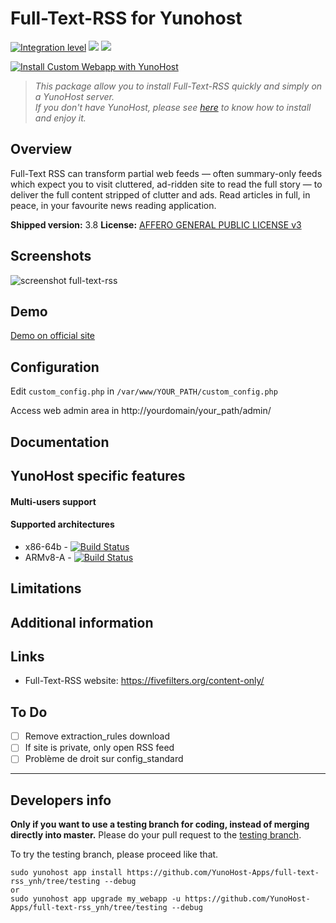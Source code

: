 # Full-Text-RSS for Yunohost

[![Integration level](https://dash.yunohost.org/integration/full-text-rss.svg)](https://dash.yunohost.org/appci/app/full-text-rss) ![](https://ci-apps.yunohost.org/ci/badges/full-text-rss.status.svg) ![](https://ci-apps.yunohost.org/ci/badges/full-text-rss.maintain.svg)

[![Install Custom Webapp with YunoHost](https://install-app.yunohost.org/install-with-yunohost.png)](https://install-app.yunohost.org/?app=full-text-rss)

> *This package allow you to install Full-Text-RSS quickly and simply on a YunoHost server.  
If you don't have YunoHost, please see [here](https://yunohost.org/#/install) to know how to install and enjoy it.*

## Overview

Full-Text RSS can transform partial web feeds — often summary-only feeds which expect you to visit cluttered, ad-ridden site to read the full story — to deliver the full content stripped of clutter and ads.
Read articles in full, in peace, in your favourite news reading application.

**Shipped version:** 3.8
**License:** [AFFERO GENERAL PUBLIC LICENSE v3](https://bitbucket.org/fivefilters/full-text-rss/src/master/license.txt)

## Screenshots
![screenshot full-text-rss](https://desaille.fr/wp-content/uploads/2015/05/rss.jpg "full-text-rss screenshot")

## Demo
[Demo on official site](https://fivefilters.org/content-only/)

## Configuration
Edit `custom_config.php` in `/var/www/YOUR_PATH/custom_config.php`

Access web admin area in http://yourdomain/your_path/admin/

## Documentation

## YunoHost specific features

#### Multi-users support


#### Supported architectures

* x86-64b - [![Build Status](https://ci-apps.yunohost.org/ci/logs/full-text-rss%20%28Apps%29.svg)](https://ci-apps.yunohost.org/ci/apps/full-text-rss/)
* ARMv8-A - [![Build Status](https://ci-apps-arm.yunohost.org/ci/logs/full-text-rss%20%28Apps%29.svg)](https://ci-apps-arm.yunohost.org/ci/apps/full-text-rss/)

## Limitations

## Additional information

## Links
* Full-Text-RSS website: https://fivefilters.org/content-only/

## To Do

- [ ] Remove extraction_rules download
- [ ] If site is private, only open RSS feed
- [ ] Problème de droit sur config_standard
---

Developers info
----------------

**Only if you want to use a testing branch for coding, instead of merging directly into master.**
Please do your pull request to the [testing branch](https://github.com/YunoHost-Apps/full-text-rss_ynh/tree/testing).

To try the testing branch, please proceed like that.
```
sudo yunohost app install https://github.com/YunoHost-Apps/full-text-rss_ynh/tree/testing --debug
or
sudo yunohost app upgrade my_webapp -u https://github.com/YunoHost-Apps/full-text-rss_ynh/tree/testing --debug
